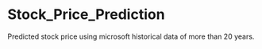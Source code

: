 # Stock_Price_Prediction
Predicted stock price using microsoft historical data of more than 20 years.
